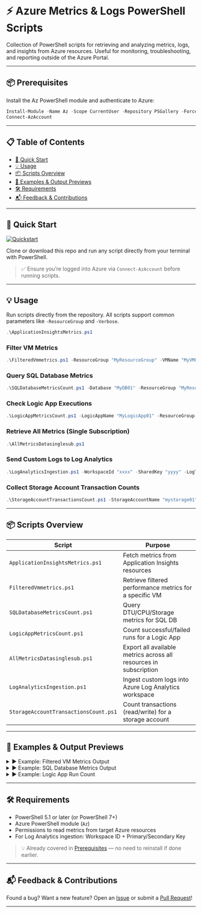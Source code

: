 # ⚡ Azure Metrics & Logs PowerShell Scripts

Collection of PowerShell scripts for retrieving and analyzing metrics, logs, and insights from Azure resources. Useful for monitoring, troubleshooting, and reporting outside of the Azure Portal.

---

## 📦 Prerequisites

Install the Az PowerShell module and authenticate to Azure:

```powershell
Install-Module -Name Az -Scope CurrentUser -Repository PSGallery -Force
Connect-AzAccount

```

---

## 📋 Table of Contents

- [🚀 Quick Start](#-quick-start)
- [💡 Usage](#-usage)
- [📦 Scripts Overview](#-scripts-overview)
- [📝 Examples & Output Previews](#-examples--output-previews)
- [🛠️ Requirements](#️-requirements)
- [📬 Feedback & Contributions](#-feedback--contributions)

---

## 🚀 Quick Start

[![Quickstart](https://img.shields.io/badge/Quickstart-Run%20Any%20Script-blue?style=for-the-badge)](#-usage)

Clone or download this repo and run any script directly from your terminal with PowerShell.

> ✅ Ensure you’re logged into Azure via `Connect-AzAccount` before running scripts.

---

## 💡 Usage

Run scripts directly from the repository. All scripts support common parameters like `-ResourceGroup` and `-Verbose`.

```powershell
.\ApplicationInsightsMetrics.ps1
```

### Filter VM Metrics
```powershell
.\FilteredVmmetrics.ps1 -ResourceGroup "MyResourceGroup" -VMName "MyVM01"
```

### Query SQL Database Metrics
```powershell
.\SQLDatabaseMetricsCount.ps1 -Database "MyDB01" -ResourceGroup "MyResourceGroup"
```

### Check Logic App Executions
```powershell
.\LogicAppMetricsCount.ps1 -LogicAppName "MyLogicApp01" -ResourceGroup "MyResourceGroup"
```

### Retrieve All Metrics (Single Subscription)
```powershell
.\AllMetricsDatasinglesub.ps1
```

### Send Custom Logs to Log Analytics
```powershell
.\LogAnalyticsIngestion.ps1 -WorkspaceId "xxxx" -SharedKey "yyyy" -LogType "CustomLog"
```

### Collect Storage Account Transaction Counts
```powershell
.\StorageAccountTransactionsCount.ps1 -StorageAccountName "mystorage01" -ResourceGroup "MyResourceGroup"
```

---

## 📦 Scripts Overview

| Script | Purpose |
|--------|---------|
| `ApplicationInsightsMetrics.ps1` | Fetch metrics from Application Insights resources |
| `FilteredVmmetrics.ps1` | Retrieve filtered performance metrics for a specific VM |
| `SQLDatabaseMetricsCount.ps1` | Query DTU/CPU/Storage metrics for SQL DB |
| `LogicAppMetricsCount.ps1` | Count successful/failed runs for a Logic App |
| `AllMetricsDatasinglesub.ps1` | Export all available metrics across all resources in subscription |
| `LogAnalyticsIngestion.ps1` | Ingest custom logs into Azure Log Analytics workspace |
| `StorageAccountTransactionsCount.ps1` | Count transactions (read/write) for a storage account |

---

## 📝 Examples & Output Previews

<details>
<summary>▶️ Example: Filtered VM Metrics Output</summary>

```json
{
  "Time": "2024-06-05T10:00:00Z",
  "Metric": "Percentage CPU",
  "Value": 42.3,
  "Unit": "Percent"
}
```

</details>

<details>
<summary>▶️ Example: SQL Database Metrics Output</summary>

```plaintext
Database: MyDB01
DTU Usage: 78%
Storage Used: 12.4 GB / 250 GB
Longest Query: 2.4s
```

</details>

<details>
<summary>▶️ Example: Logic App Run Count</summary>

```plaintext
Logic App: MyLogicApp01
Runs (Last 24h): 142
Success: 138
Failed: 4
Avg Duration: 872ms
```

</details>

---

## 🛠️ Requirements

- PowerShell 5.1 or later (or PowerShell 7+)
- Azure PowerShell module (`Az`)
- Permissions to read metrics from target Azure resources
- For Log Analytics ingestion: Workspace ID + Primary/Secondary Key

> 💡 Already covered in [Prerequisites](#-prerequisites) — no need to reinstall if done earlier.

---

## 📬 Feedback & Contributions

Found a bug? Want a new feature? Open an [Issue](../../issues) or submit a [Pull Request](../../pulls)!

---

